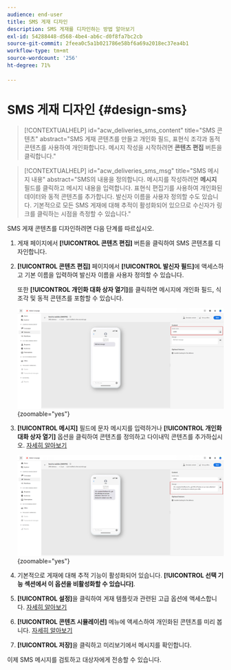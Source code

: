 ```yaml
---
audience: end-user
title: SMS 게재 디자인
description: SMS 게재를 디자인하는 방법 알아보기
exl-id: 54288448-d568-4be4-ab6c-d0f8fa7bc2cb
source-git-commit: 2feea0c5a1b021786e58bf6a69a2018ec37ea4b1
workflow-type: tm+mt
source-wordcount: '256'
ht-degree: 71%

---
```


# SMS 게재 디자인 {#design-sms}

>[!CONTEXTUALHELP]
>id="acw_deliveries_sms_content"
>title="SMS 콘텐츠"
>abstract="SMS 게재 콘텐츠를 만들고 개인화 필드, 표현식 조각과 동적 콘텐츠를 사용하여 개인화합니다. 메시지 작성을 시작하려면 **콘텐츠 편집** 버튼을 클릭합니다."

>[!CONTEXTUALHELP]
>id="acw_deliveries_sms_msg"
>title="SMS 메시지 내용"
>abstract="SMS의 내용을 정의합니다. 메시지를 작성하려면 **메시지** 필드를 클릭하고 메시지 내용을 입력합니다. 표현식 편집기를 사용하여 개인화된 데이터와 동적 콘텐츠를 추가합니다. 발신자 이름을 사용자 정의할 수도 있습니다. 기본적으로 모든 SMS 게재에 대해 추적이 활성화되어 있으므로 수신자가 링크를 클릭하는 시점을 측정할 수 있습니다."

SMS 게재 콘텐츠를 디자인하려면 다음 단계를 따르십시오.

1. 게재 페이지에서 **[!UICONTROL 콘텐츠 편집]** 버튼을 클릭하여 SMS 콘텐츠를 디자인합니다.

1. **[!UICONTROL 콘텐츠 편집]** 페이지에서 **[!UICONTROL 발신자 필드]**&#x200B;에 액세스하고 기본 이름을 입력하여 발신자 이름을 사용자 정의할 수 있습니다.

   또한 **[!UICONTROL 개인화 대화 상자 열기]**&#x200B;를 클릭하면 메시지에 개인화 필드, 식 조각 및 동적 콘텐츠를 포함할 수 있습니다.

   ![](assets/sms_content_1.png){zoomable="yes"}

1. **[!UICONTROL 메시지]** 필드에 문자 메시지를 입력하거나 **[!UICONTROL 개인화 대화 상자 열기]** 옵션을 클릭하여 콘텐츠를 정의하고 다이내믹 콘텐츠를 추가하십시오. [자세히 알아보기](../personalization/gs-personalization.md)

   ![](assets/sms_content_2.png){zoomable="yes"}

1. 기본적으로 게재에 대해 추적 기능이 활성화되어 있습니다. **[!UICONTROL 선택 기능 섹션에서 이 옵션을 비활성화할 수 있습니다]**.

1. **[!UICONTROL 설정]**&#x200B;을 클릭하여 게재 템플릿과 관련된 고급 옵션에 액세스합니다. [자세히 알아보기](../advanced-settings/delivery-settings.md)

1. **[!UICONTROL 콘텐츠 시뮬레이션]** 메뉴에 액세스하여 개인화된 콘텐츠를 미리 봅니다. [자세히 알아보기](send-sms.md#preview-sms)

1. **[!UICONTROL 저장]**&#x200B;을 클릭하고 미리보기에서 메시지를 확인합니다.

이제 SMS 메시지를 검토하고 대상자에게 전송할 수 있습니다.

